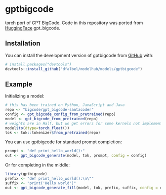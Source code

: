 
# gptbigcode

<!-- badges: start -->
<!-- badges: end -->

torch port of GPT BigCode. Code in this repository was ported from [HuggingFace](https://github.com/huggingface/transformers/tree/ca26699f375d761b2ac6f27849c04ee5f58a2d63/src/transformers/models/gpt_bigcode) gpt_bigcode.

## Installation

You can install the development version of gptbigcode from [GitHub](https://github.com/) with:

``` r
# install.packages("devtools")
devtools::install_github("dfalbel/modelhub/models/gptbigcode")
```

## Example

Initializing a model:

```r
# this has been trained on Python, JavaScript and Java
repo <- "bigcode/gpt_bigcode-santacoder"
config <- gpt_bigcode_config_from_pretrained(repo)
model <- gpt_bigcode_from_pretrained(repo)
# weights are in Half, but we get errors for some kernels not implemented
model$to(dtype=torch_float())
tok <- tok::tokenizer$from_pretrained(repo)
```

You can use gptbigcode for standard prompt completion:

```r
prompt <- "def print_hello_world():"
out <- gpt_bigcode_generate(model, tok, prompt, config = config)
```

Or for completing in the middle:

``` r
library(gptbigcode)
prefix <- "def print_hello_world():\n\""
suffix <- "print('Hello world')"
out <- gpt_bigcode_generate_fill(model, tok, prefix, suffix, config = config)
```


